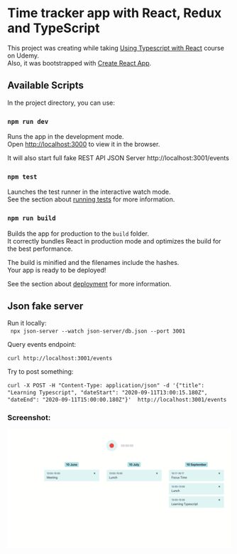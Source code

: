 # Time tracker app with React, Redux and TypeScript
This project was creating while taking [Using Typescript with React](https://www.udemy.com/course-dashboard-redirect/?course_id=2321154) course on Udemy.\
Also, it was bootstrapped with [Create React App](https://github.com/facebook/create-react-app).

## Available Scripts

In the project directory, you can use:

### `npm run dev`

Runs the app in the development mode.<br />
Open [http://localhost:3000](http://localhost:3000) to view it in the browser.


It will also start full fake REST API JSON Server
http://localhost:3001/events

### `npm test`

Launches the test runner in the interactive watch mode.<br />
See the section about [running tests](https://facebook.github.io/create-react-app/docs/running-tests) for more information.

### `npm run build`

Builds the app for production to the `build` folder.<br />
It correctly bundles React in production mode and optimizes the build for the best performance.

The build is minified and the filenames include the hashes.<br />
Your app is ready to be deployed!

See the section about [deployment](https://facebook.github.io/create-react-app/docs/deployment) for more information.


## Json fake server
Run it locally:\
` npx json-server --watch json-server/db.json --port 3001`

Query events endpoint:
```
curl http://localhost:3001/events
```

Try to post something:
```
curl -X POST -H "Content-Type: application/json" -d '{"title": "Learning Typescript", "dateStart": "2020-09-11T13:00:15.180Z", "dateEnd": "2020-09-11T15:00:00.180Z"}'  http://localhost:3001/events
```


### Screenshot:

![Screenshot](screensot.png?raw=true "Screenshot")
